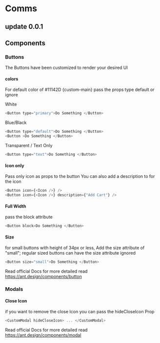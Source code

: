 # Comms

## update 0.0.1

## Components

### Buttons

The Buttons have been customized to render your desired UI

#### colors

For default color of #11142D {custom-main} pass the props type default or ignore

White

```javascript
<Button type="primary">Do Something </Button>
```

Blue/Black

```javascript
<Button type="default">Do Something </Button>
<Button >Do Something </Button>
```

Transparent / Text Only

```javascript
<Button type="text">Do Something </Button>
```

#### Icon only

Pass only icon as props to the button
You can also add a description to for the icon

```javascript
<Button icon={<Icon />} />
<Button icon={<Icon />} description={"Add Cart"} />
```

#### Full Width

pass the block attribute

```javascript
<Button block>Do Something </Button>
```

#### Size

for small buttons with height of 34px or less, Add the size attribute of "small";
regular sized buttons can have the size attribute ignored

```javascript
<Button size="small">Do Something </Button>
```

Read official Docs for more detailed read https://ant.design/components/button

### Modals

#### Close Icon

if you want to remove the close Icon you can pass the hideCloseIcon Prop

```javascript
<CustomModal hideCloseIcon> ... </CustomModal>
```


Read official Docs for more detailed read https://ant.design/components/modal
